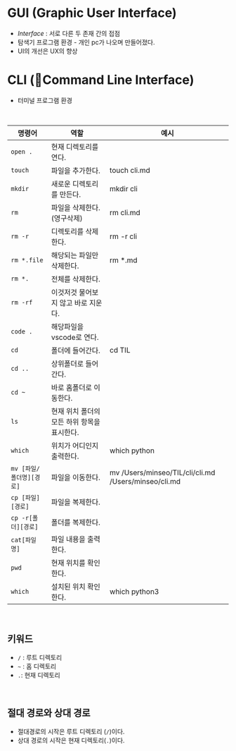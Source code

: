 # GUI (Graphic User Interface)
* *Interface* : 서로 다른 두 존재 간의 접점
* 탐색기 프로그램 환경 - 개인 pc가 나오며 만들어졌다. 
* UI의 개선은 UX의 향상


# CLI (Command Line Interface)

* 터미널 프로그램 환경 

<br>

|명령어|역할|예시|
|---|---|---|
|`open .` |현재 디렉토리를 연다.||
|`touch`|파일을 추가한다.|touch cli.md|
|`mkdir`|새로운 디렉토리를 만든다.|mkdir cli|
|`rm`| 파일을 삭제한다.(영구삭제)|rm cli.md|
|`rm -r`|디렉토리를 삭제한다.|rm -r cli|
|`rm *.file`|해당되는 파일만 삭제한다.|rm *.md|
|`rm *.`|전체를 삭제한다.||
|`rm -rf`|이것저것 물어보지 않고 바로 지운다.||
|`code .`|해당파일을 vscode로 연다.||
|`cd`|폴더에 들어간다.|cd TIL|
|`cd ..`|상위폴더로 들어간다.||
|`cd ~`|바로 홈폴더로 이동한다.||
|`ls`|현재 위치 폴더의 모든 하위 항목을 표시한다.||
|`which`|위치가 어디인지 출력한다.|which python|
|`mv [파일/폴더명][경로]`|파일을 이동한다.|mv /Users/minseo/TIL/cli/cli.md /Users/minseo/cli.md|
|`cp [파일][경로]`|파일을 복제한다.|
|`cp -r[폴더][경로]`|폴더를 복제한다.|
|`cat[파일명]`|파일 내용을 출력한다.||
|`pwd`|현재 위치를 확인한다.|
|`which`|설치된 위치 확인한다.|which python3

<br>

## 키워드
* `/` : 루트 디렉토리
* `~` : 홈 디렉토리
* `.`: 현재 디렉토리

<br>

## 절대 경로와 상대 경로
* 절대경로의 시작은 루트 디렉토리 (`/`)이다.
* 상대 경로의 시작은 현재 디렉토리(`.`)이다.
